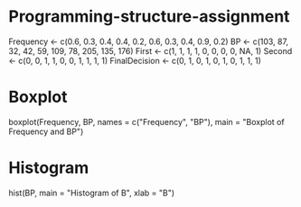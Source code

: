 # Programming-structure-assignment
Frequency <- c(0.6, 0.3, 0.4, 0.4, 0.2, 0.6, 0.3, 0.4, 0.9, 0.2)
BP <- c(103, 87, 32, 42, 59, 109, 78, 205, 135, 176)
First <- c(1, 1, 1, 1, 0, 0, 0, 0, NA, 1)
Second <- c(0, 0, 1, 1, 0, 0, 1, 1, 1, 1)
FinalDecision <- c(0, 1, 0, 1, 0, 1, 0, 1, 1, 1)

# Boxplot
boxplot(Frequency, BP, 
        names = c("Frequency", "BP"), 
        main = "Boxplot of Frequency and BP")

# Histogram
hist(BP, 
     main = "Histogram of B", 
     xlab = "B")
